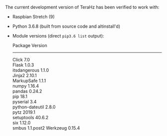 The current development version of TeraHz has been verified to work with:

  - Raspbian Stretch (9)
  - Python 3.6.8 (built from source code and altinstall'd)
  - Module versions (direct `pip3.6 list` output):


      Package         Version  
      --------------- ---------
      Click           7.0      
      Flask           1.0.3    
      itsdangerous    1.1.0    
      Jinja2          2.10.1   
      MarkupSafe      1.1.1    
      numpy           1.16.4   
      pandas          0.24.2   
      pip             18.1     
      pyserial        3.4      
      python-dateutil 2.8.0    
      pytz            2019.1   
      setuptools      40.6.2   
      six             1.12.0   
      smbus           1.1.post2
      Werkzeug        0.15.4   
